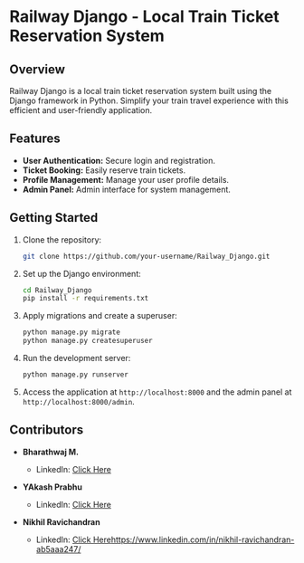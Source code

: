 # Railway Django - Local Train Ticket Reservation System

## Overview

Railway Django is a local train ticket reservation system built using the Django framework in Python. Simplify your train travel experience with this efficient and user-friendly application.

## Features

- **User Authentication:** Secure login and registration.
- **Ticket Booking:** Easily reserve train tickets.
- **Profile Management:** Manage your user profile details.
- **Admin Panel:** Admin interface for system management.

## Getting Started

1. Clone the repository:

   ```bash
   git clone https://github.com/your-username/Railway_Django.git
   ```

2. Set up the Django environment:

   ```bash
   cd Railway_Django
   pip install -r requirements.txt
   ```

3. Apply migrations and create a superuser:

   ```bash
   python manage.py migrate
   python manage.py createsuperuser
   ```

4. Run the development server:

   ```bash
   python manage.py runserver
   ```

5. Access the application at `http://localhost:8000` and the admin panel at `http://localhost:8000/admin`.

## Contributors

- **Bharathwaj M.**
  - LinkedIn: [Click Here](https://www.linkedin.com/in/bharathwajmanoharan/)
  
- **YAkash Prabhu**
  - LinkedIn: [Click Here](https://www.linkedin.com/in/akash-prabhu-187858227/)

- **Nikhil Ravichandran**
  - LinkedIn: [Click Here](https://www.linkedin.com/in/nikhil-ravichandran-ab5aaa247/)https://www.linkedin.com/in/nikhil-ravichandran-ab5aaa247/
